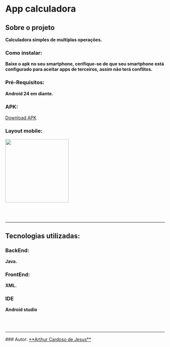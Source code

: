 # App calculadora<br>

## Sobre o projeto

**Calculadora simples de multiplas operações.**

### Como instalar:
**Baixe o apk no seu smartphone, cerifique-se de que seu smartphone está configurado para aceitar apps de terceiros, assim não terá conflitos.**

### Pré-Requisitos:
**Android 24 em diante.**
<br>

### APK:
<a href=./Calculadora.apk>Download APK </a>

### Layout mobile:
<img width=200px src="https://github.com/Arthur-Cardoso-de-Jesus/AppAula1/assets/83030989/7a5c2ad3-5b06-4c62-9519-a0f32a92f903">



<br><br>
<hr>


## Tecnologias utilizadas:

### BackEnd:
**Java.**

### FrontEnd:
**XML.**

### IDE
**Android studio**

<br></br>
<hr>
### Autor:
 <a href="https://github.com/Arthur-Cardoso-de-Jesus"> **Arthur Cardoso de Jesus** </a> 
